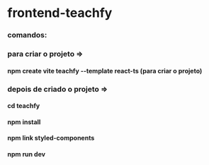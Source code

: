# frontend-teachfy

### comandos:
### para criar o projeto =>
#### npm create vite teachfy --template react-ts (para criar o projeto)
### depois de criado o projeto =>
#### cd teachfy 
#### npm install 
#### npm link styled-components
#### npm run dev
